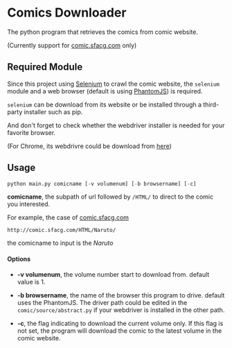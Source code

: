 # Comics Downloader

The python program that retrieves the comics from comic website.

(Currently support for [comic.sfacg.com](http://comic.sfacg.com) only)



## Required Module

Since this project using [Selenium](http://docs.seleniumhq.org) to crawl the comic website, the ```selenium```  module and a web browser (default is using [PhantomJS](http://phantomjs.org)) is required. 

```selenium``` can be download from its website or be installed through a third-party installer such as pip.

 And don't forget to check whether the webdriver installer is needed for your favorite browser.

(For Chrome, its webdrivre could be download from [here](https://sites.google.com/a/chromium.org/chromedriver/))

## Usage

```python
python main.py comicname [-v volumenum] [-b browsername] [-c]
```

**comicname**, the subpath of url followed by ```/HTML/``` to direct to the comic you interested.

For example, the case of [comic.sfacg.com](http://comic.sfacg.com) 

```http://comic.sfacg.com/HTML/Naruto/``` 

the comicname to input is the *Naruto*

#### Options

* **-v volumenum**, the volume number start to download from. default value is 1.
* **-b browsername**, the name of the browser this program to drive. default uses the PhantomJS. The driver path could be edited in the ```comic/source/abstract.py``` if your webdriver is installed in the other path.


* **-c**, the flag indicating to download the current volume only. If this flag is not set, the program will download the comic to the latest volume in the comic website.

  ​